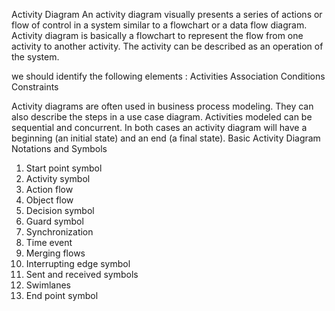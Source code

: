 Activity Diagram
An activity diagram visually presents a series of actions or flow of control in a system similar to a flowchart or a data flow diagram. 
Activity diagram is basically a flowchart to represent the flow from one activity to another activity. The activity can be described as an operation of the system.

we should identify the following elements :
Activities
Association
Conditions
Constraints


Activity diagrams are often used in business process modeling. They can also describe the steps in a use case diagram. Activities modeled can be sequential and concurrent. In both cases an activity diagram will have a beginning (an initial state) and an end (a final state).
Basic Activity Diagram Notations and Symbols
1. Start point symbol 
2. Activity symbol  
3. Action flow
5. Object flow 
6. Decision symbol 
7. Guard symbol
8. Synchronization
9. Time event
10. Merging flows
11. Interrupting edge symbol
12. Sent and received symbols 
13. Swimlanes
14. End point symbol 




